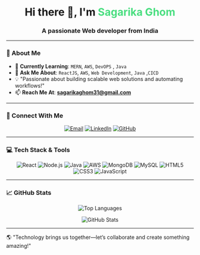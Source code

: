<h1 align="center">Hi there 👋, I'm <span style="color: #4ade80;">Sagarika Ghom</span></h1>
<h3 align="center">A passionate Web developer from India</h3>

---

### 🌟 About Me
- 🌱 **Currently Learning**: `MERN`, `AWS`, `DevOPS` , `Java` 
- 💬 **Ask Me About**: `ReactJS`, `AWS`, `Web Development`, `Java` ,`CICD`
- 💡 "Passionate about building scalable web solutions and automating workflows!"
- 📫 **Reach Me At**: **[sagarikaghom31@gmail.com](mailto:sagarikaghom31@gmail.com)**  

---

### 🤝 Connect With Me
<p align="center">
  <a href="mailto:sagarikaghom31@gmail.com"><img src="https://img.shields.io/badge/Email-D14836?style=for-the-badge&logo=gmail&logoColor=white" alt="Email"/></a>
  <a href="https://www.linkedin.com/in/sagarika-ghom-1356b1254/" target="_blank"><img src="https://img.shields.io/badge/LinkedIn-0077B5?style=for-the-badge&logo=linkedin&logoColor=white" alt="LinkedIn"/></a>
  <a href="https://github.com/sagarikaghom14" target="_blank"><img src="https://img.shields.io/badge/GitHub-100000?style=for-the-badge&logo=github&logoColor=white" alt="GitHub"/></a>
</p>

---

### 💻 Tech Stack & Tools  
<div align="center">
  <img src="https://img.shields.io/badge/React-%2361DAFB.svg?style=for-the-badge&logo=react&logoColor=black" alt="React"/>
  <img src="https://img.shields.io/badge/Node.js-%23339933.svg?style=for-the-badge&logo=node.js&logoColor=white" alt="Node.js"/>
    <img src="https://img.shields.io/badge/Java-%23ED8B00.svg?style=for-the-badge&logo=java&logoColor=white" alt="Java"/>
  <img src="https://img.shields.io/badge/AWS-%23FF9900.svg?style=for-the-badge&logo=amazon-aws&logoColor=white" alt="AWS"/>
  <img src="https://img.shields.io/badge/MongoDB-%2347A248.svg?style=for-the-badge&logo=mongodb&logoColor=white" alt="MongoDB"/>
  <img src="https://img.shields.io/badge/MySQL-%2300758F.svg?style=for-the-badge&logo=mysql&logoColor=white" alt="MySQL"/>
  <img src="https://img.shields.io/badge/HTML5-%23E34F26.svg?style=for-the-badge&logo=html5&logoColor=white" alt="HTML5"/>
  <img src="https://img.shields.io/badge/CSS3-%231572B6.svg?style=for-the-badge&logo=css3&logoColor=white" alt="CSS3"/>
  <img src="https://img.shields.io/badge/JavaScript-%23F7DF1E.svg?style=for-the-badge&logo=javascript&logoColor=black" alt="JavaScript"/>
</div>

---

### 📈 GitHub Stats
<div align="center">
  <p>
    <img src="https://github-readme-stats.vercel.app/api/top-langs?username=sagarikaghom14&show_icons=true&locale=en&layout=compact&bg_color=00000000&border_color=4ade80&title_color=4ade80&text_color=ffffff" alt="Top Languages" />
  </p>
  <p>
    <img src="https://github-readme-stats.vercel.app/api?username=sagarikaghom14&show_icons=true&locale=en&bg_color=00000000&border_color=4ade80&title_color=4ade80&text_color=ffffff" alt="GitHub Stats" />
  </p>
</div>

---

🌎 "Technology brings us together—let’s collaborate and create something amazing!"
